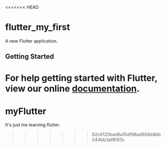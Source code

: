 <<<<<<< HEAD
# flutter_my_first

A new Flutter application.

## Getting Started

For help getting started with Flutter, view our online
[documentation](https://flutter.io/).
=======
# myFlutter

It's just me learning flutter.
>>>>>>> 82c6120bad6a15df98ad808d4bb044bb3af8f83c
